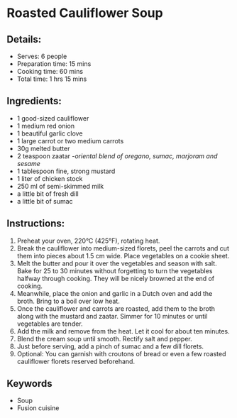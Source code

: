 # Roasted Cauliflower Soup

## Details:
* Serves: 6 people
* Preparation time: 15 mins
* Cooking time: 60 mins
* Total time: 1 hrs 15 mins

## Ingredients:
* 1 good-sized cauliflower
* 1 medium red onion
* 1 beautiful garlic clove
* 1 large carrot or two medium carrots
* 30g melted butter
* 2 teaspoon zaatar -*oriental blend of oregano, sumac, marjoram and sesame*
* 1 tablespoon fine, strong mustard
* 1 liter of chicken stock
* 250 ml of semi-skimmed milk
* a little bit of fresh dill
* a little bit of sumac

## Instructions:
1. Preheat your oven, 220°C (425°F), rotating heat.
1. Break the cauliflower into medium-sized florets, peel the carrots and cut them into pieces about 1.5 cm wide. Place vegetables on a cookie sheet.
1. Melt the butter and pour it over the vegetables and season with salt. Bake for 25 to 30 minutes without forgetting to turn the vegetables halfway through cooking. They will be nicely browned at the end of cooking.
1. Meanwhile, place the onion and garlic in a Dutch oven and add the broth. Bring to a boil over low heat.
1. Once the cauliflower and carrots are roasted, add them to the broth along with the mustard and zaatar. Simmer for 10 minutes or until vegetables are tender.
1. Add the milk and remove from the heat. Let it cool for about ten minutes.
1. Blend the cream soup until smooth. Rectify salt and pepper.
1. Just before serving, add a pinch of sumac and a few dill florets.
1. Optional: You can garnish with croutons of bread or even a few roasted cauliflower florets reserved beforehand.

## Keywords
* Soup
* Fusion cuisine